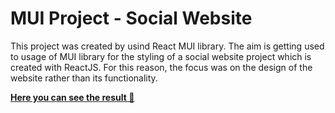 # MUI Project - Social Website

This project was created by usind React MUI library.
The aim is getting used to usage of MUI library for the styling of a social website project which is created with ReactJS. For this reason, the focus was on the design of the website rather than its functionality.

[**Here you can see the result 🚀**](https://adanurk-mui-project.netlify.app/)
